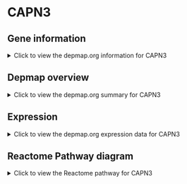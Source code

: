 <h1>CAPN3</h1>

<h2>Gene information</h2>
<details>
  <summary>Click to view the depmap.org information for CAPN3</summary>
  <p><a href="https://depmap.org/portal/gene/CAPN3?tab=about" target="_BLANK">Open page in a new tab...</a></p>
  <iframe src="https://depmap.org/portal/gene/CAPN3?tab=about" style="border:none;width:100%;height:800px"></iframe>
</details>

<h2>Depmap overview</h2>
<details>
  <summary>Click to view the depmap.org summary for CAPN3</summary>
  <p><a href="https://depmap.org/portal/gene/CAPN3?tab=overview" target="_BLANK">Open page in a new tab...</a></p>
  <iframe src="https://depmap.org/portal/gene/CAPN3?tab=overview" style="border:none;width:100%;height:800px"></iframe>
</details>

<h2>Expression</h2>
<details>
  <summary>Click to view the depmap.org expression data for CAPN3</summary>
  <p><a href="https://depmap.org/portal/gene/CAPN3?tab=characterization" target="_BLANK">Open page in a new tab...</a></p>
  <iframe src="https://depmap.org/portal/gene/CAPN3?tab=characterization" style="border:none;width:100%;height:800px"></iframe>
</details>



<h2>Reactome Pathway diagram</h2>
<details>
  <summary>Click to view the Reactome pathway for CAPN3</summary>
  <p><a href="https://reactome.org/PathwayBrowser/#/R-HSA-1474228" target="_BLANK">Open page in a new tab...</a></p>
  <p>Degradation of the extracellular matrix</p>
<iframe src="https://reactome.org/PathwayBrowser/#/R-HSA-1474228" style="border:none;width:100%;height:800px"></iframe>
</details>



